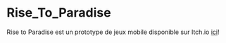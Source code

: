 # Rise_To_Paradise
Rise to Paradise est un prototype de jeux mobile disponible sur Itch.io [ici](https://keinzhiden.itch.io/rise-to-paradise)!

